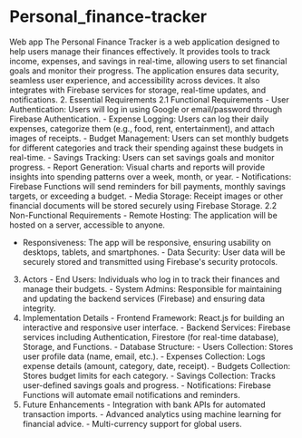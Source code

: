 # Personal_finance-tracker
Web app
The Personal Finance Tracker is a web application designed to help users manage their 
finances effectively. It provides tools to track income, expenses, and savings in real-time, 
allowing users to set financial goals and monitor their progress. The application ensures 
data security, seamless user experience, and accessibility across devices. It also integrates 
with Firebase services for storage, real-time updates, and notifications. 
2. Essential Requirements 
2.1 Functional Requirements - User Authentication: 
Users will log in using Google or email/password through Firebase Authentication. - Expense Logging: 
Users can log their daily expenses, categorize them (e.g., food, rent, entertainment), and 
attach images of receipts. - Budget Management: 
Users can set monthly budgets for different categories and track their spending against 
these budgets in real-time. - Savings Tracking: 
Users can set savings goals and monitor progress. - Report Generation: 
Visual charts and reports will provide insights into spending patterns over a week, month, 
or year. - Notifications: 
Firebase Functions will send reminders for bill payments, monthly savings targets, or 
exceeding a budget. - Media Storage: 
Receipt images or other financial documents will be stored securely using Firebase 
Storage. 
2.2 Non-Functional Requirements - Remote Hosting: 
The application will be hosted on a server, accessible to anyone. 
- Responsiveness: 
The app will be responsive, ensuring usability on desktops, tablets, and smartphones. - Data Security: 
User data will be securely stored and transmitted using Firebase's security protocols. 
3. Actors - End Users: 
Individuals who log in to track their finances and manage their budgets. - System Admins: 
Responsible for maintaining and updating the backend services (Firebase) and ensuring 
data integrity. 
4. Implementation Details - Frontend Framework: 
React.js for building an interactive and responsive user interface. - Backend Services: 
Firebase services including Authentication, Firestore (for real-time database), Storage, and 
Functions. - Database Structure: - Users Collection: Stores user profile data (name, email, etc.). - Expenses Collection: Logs expense details (amount, category, date, receipt). - Budgets Collection: Stores budget limits for each category. - Savings Collection: Tracks user-defined savings goals and progress. - Notifications: 
Firebase Functions will automate email notifications and reminders. 
5. Future Enhancements - Integration with bank APIs for automated transaction imports. - Advanced analytics using machine learning for financial advice. - Multi-currency support for global users.
